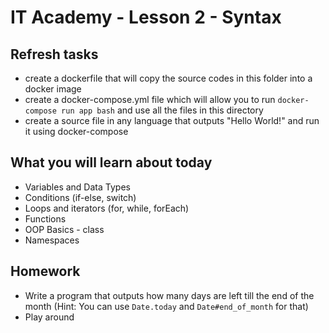 # IT Academy - Lesson 2 - Syntax

## Refresh tasks

* create a dockerfile that will copy the source codes in this folder into a docker image
* create a docker-compose.yml file which will allow you to run `docker-compose run app bash` and use all the files in this directory
* create a source file in any language that outputs "Hello World!" and run it using docker-compose

## What you will learn about today

* Variables and Data Types
* Conditions (if-else, switch)
* Loops and iterators (for, while, forEach)
* Functions
* OOP Basics - class
* Namespaces

## Homework

* Write a program that outputs how many days are left till the end of the month (Hint: You can use `Date.today` and `Date#end_of_month` for that)
* Play around
